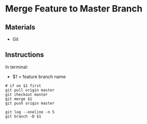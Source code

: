 # Merge Feature to Master Branch

## Materials
* Git

## Instructions
In terminal:

* $1 = feature branch name

```
# if on $1 first
git pull origin master
git checkout master
git merge $1
git push origin master

git log --oneline -n 5
git branch -D $1
```
